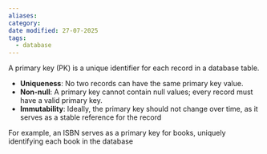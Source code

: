 ```yaml
---
aliases: 
category: 
date modified: 27-07-2025
tags:
  - database
---
```

A primary key (PK) is a unique identifier for each record in a database table.

- **Uniqueness**: No two records can have the same primary key value.
- **Non-null**: A primary key cannot contain null values; every record must have a valid primary key.
- **Immutability**: Ideally, the primary key should not change over time, as it serves as a stable reference for the record

For example, an ISBN serves as a primary key for books, uniquely identifying each book in the database